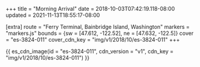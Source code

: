 +++
title = "Morning Arrival"
date = 2018-10-03T07:42:19.118-08:00
updated = 2021-11-13T18:55:17-08:00

[extra]
route = "Ferry Terminal, Bainbridge Island, Washington"
markers = "markers.js"
bounds = {sw = [47.612, -122.52], ne = [47.632, -122.5]}
cover = "es-3824-011"
cover_cdn_key = "img/v1/2018/10/es-3824-011"
+++

<!-- more -->

{{ es_cdn_image(id = "es-3824-011", cdn_version = "v1", cdn_key = "img/v1/2018/10/es-3824-011") }}
